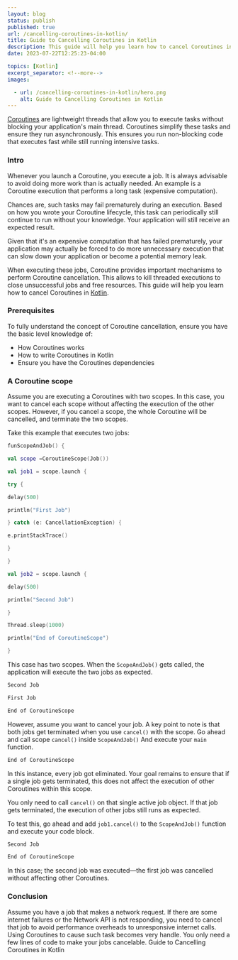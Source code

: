 ```yaml
---
layout: blog
status: publish
published: true
url: /cancelling-coroutines-in-kotlin/
title: Guide to Cancelling Coroutines in Kotlin
description: This guide will help you learn how to cancel Coroutines in Kotlin
date: 2023-07-22T12:25:23-04:00

topics: [Kotlin]
excerpt_separator: <!--more-->
images:

  - url: /cancelling-coroutines-in-kotlin/hero.png
    alt: Guide to Cancelling Coroutines in Kotlin
---
```


[Coroutines](https://kotlinlang.org/docs/coroutines-basics.html) are lightweight threads that allow you to execute tasks without blocking your application's main thread. Coroutines simplify these tasks and ensure they run asynchronously. This ensures you run non-blocking code that executes fast while still running intensive tasks.
<!--more-->

### Intro

Whenever you launch a Coroutine, you execute a job. It is always advisable to avoid doing more work than is actually needed. An example is a Coroutine execution that performs a long task (expensive computation).

Chances are, such tasks may fail prematurely during an execution. Based on how you wrote your Coroutine lifecycle, this task can periodically still continue to run without your knowledge. Your application will still receive an expected result.

Given that it's an expensive computation that has failed prematurely, your application may actually be forced to do more unnecessary execution that can slow down your application or become a potential memory leak.

When executing these jobs, Coroutine provides important mechanisms to perform Coroutine cancellation. This allows to kill threaded executions to close unsuccessful jobs and free resources. This guide will help you learn how to cancel Coroutines in [Kotlin](https://kotlinlang.org/).

### Prerequisites

To fully understand the concept of Coroutine cancellation, ensure you have the basic level knowledge of:

- How Coroutines works
- How to write Coroutines in Kotlin
- Ensure you have the Coroutines dependencies

### A Coroutine scope

Assume you are executing a Coroutines with two scopes. In this case, you want to cancel each scope without affecting the execution of the other scopes. However, if you cancel a scope, the whole Coroutine will be cancelled, and terminate the two scopes.

Take this example that executes two jobs:

```kotlin
funScopeAndJob() {

val scope =CoroutineScope(Job())

val job1 = scope.launch {

try {

delay(500)

println("First Job")

} catch (e: CancellationException) {

e.printStackTrace()

}

}

val job2 = scope.launch {

delay(500)

println("Second Job")

}

Thread.sleep(1000)

println("End of CoroutineScope")

}
```

This case has two scopes. When the `ScopeAndJob()` gets called, the application will execute the two jobs as expected.

```bash
Second Job

First Job

End of CoroutineScope
```

However, assume you want to cancel your job. A key point to note is that both jobs get terminated when you use `cancel()` with the scope. Go ahead and call scope `cancel()` inside `ScopeAndJob()` And execute your `main` function.

```bash
End of CoroutineScope
```

In this instance, every job got eliminated. Your goal remains to ensure that if a single job gets terminated, this does not affect the execution of other Coroutines within this scope.

You only need to call `cancel()` on that single active job object. If that job gets terminated, the execution of other jobs still runs as expected.

To test this, go ahead and add `job1.cancel()` to the `ScopeAndJob()` function and execute your code block.

```bash
Second Job

End of CoroutineScope
```
In this case; the second job was executed—the first job was cancelled without affecting other Coroutines.

### Conclusion

Assume you have a job that makes a network request. If there are some internet failures or the Network API is not responding, you need to cancel that job to avoid performance overheads to unresponsive internet calls. Using Coroutines to cause such task becomes very handle. You only need a few lines of code to make your jobs cancelable. Guide to Cancelling Coroutines in Kotlin
